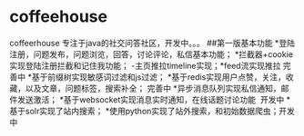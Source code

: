 # coffeehouse
coffeerhouse 专注于java的社交问答社区，开发中。。。
##第一版基本功能
*登陆注册，问题发布，问题浏览，回答，讨论评论，私信基本功能；
*拦截器+cookie 实现登陆注册拦截和记住我功能；
-主页推拉timeline实现；*feed流实现推拉 完善中
*基于前缀树实现敏感词过滤和js过滤；
*基于redis实现用户点赞，关注，收藏，以及文章，问题标签，搜索补全； 完善中
*异步消息队列实现私信通知，邮件发送激活； 
*基于websocket实现消息实时通知，在线话题讨论功能  开发中
*基于solr实现了站内搜索；
*使用python实现了站外搜索，和初始数据爬虫；开发中
